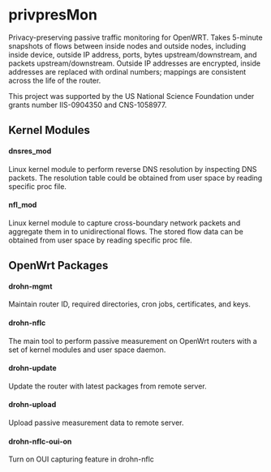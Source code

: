 # privpresMon
Privacy-preserving passive traffic monitoring for OpenWRT.  Takes
5-minute snapshots of flows between inside nodes and outside nodes,
including inside device, outside IP address, ports, bytes
upstream/downstream, and packets upstream/downstream.  Outside IP
addresses are encrypted, inside addresses are replaced with ordinal
numbers; mappings are consistent across the life of the router.

This project was supported by the US National Science Foundation under
grants number IIS-0904350 and CNS-1058977.

## Kernel Modules
#### dnsres_mod
Linux kernel module to perform reverse DNS resolution by inspecting DNS packets. The resolution table could be obtained from user space by reading specific proc file.

#### nfl_mod
Linux kernel module to capture cross-boundary network packets and aggregate them in to unidirectional flows. The stored flow data can be obtained from user space by reading specific proc file.

## OpenWrt Packages
#### drohn-mgmt
Maintain router ID, required directories, cron jobs, certificates, and keys. 

#### drohn-nflc
The main tool to perform passive measurement on OpenWrt routers with a set of kernel modules and user space daemon.

#### drohn-update
Update the router with latest packages from remote server.

#### drohn-upload
Upload passive measurement data to remote server.

#### drohn-nflc-oui-on
Turn on OUI capturing feature in drohn-nflc
